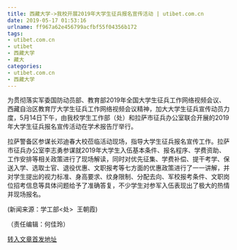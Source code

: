 ```yaml
---
title: 西藏大学->我校开展2019年大学生征兵报名宣传活动 | utibet.com.cn
date: 2019-05-17 01:53:16
urlname: ff967a62e456799acfbf55f04356b172
tags: 
- utibet.com.cn
- utibet
- 西藏大学
- 藏大
categories:
- utibet.com.cn
- 西藏大学
---
```



为贯彻落实军委国防动员部、教育部2019年全国大学生征兵工作网络视频会议、西藏自治区教育厅大学生征兵工作网络视频会议精神，加大大学生征兵宣传动员力度，5月14日下午，由我校学生工作部（处）和拉萨市征兵办公室联合开展的2019年大学生征兵报名宣传活动在学术报告厅举行。

拉萨警备区参谋长邓迪春大校莅临活动现场，指导大学生征兵报名宣传工作。拉萨市征兵办公室李志勇参谋就2019年大学生入伍基本条件、报名程序、学费资助、工作安排等相关政策进行了现场解读，同时对优先征集、学费补偿、提干考学、保送入学、选取士官、退役优惠、文职报考等七方面的优惠政策进行了一一讲解，并对学生提出的视力标准、身高要求、纹身限制、分配去向、军校报考条件、文职岗位招考信息等具体问题给予了准确答复，不少学生对参军入伍表现出了极大的热情并现场报名。

(新闻来源：学工部<处>  王朝霞)

（责任编辑：何佳玲）





[转入文章首发地址](http://www.utibet.edu.cn/news/article_3_5_14948.html)